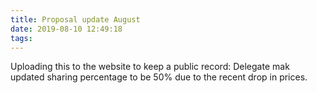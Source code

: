 ```yaml
---
title: Proposal update August
date: 2019-08-10 12:49:18
tags:
---
```


Uploading this to the website to keep a public record:
Delegate mak updated sharing percentage to be 50% due to the recent drop in prices.